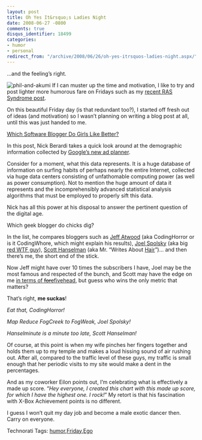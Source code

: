 ```yaml
---
layout: post
title: Oh Yes It&rsquo;s Ladies Night
date: 2008-06-27 -0800
comments: true
disqus_identifier: 18499
categories:
- humor
- personal
redirect_from: "/archive/2008/06/26/oh-yes-itrsquos-ladies-night.aspx/"
---
```


…and the feeling’s right.

![phil-and-akumi](https://haacked.com/images/haacked_com/WindowsLiveWriter/OhYesItsLadiesNight_C6C2/phil-and-akumi_3.jpg "phil-and-akumi")
If I can muster up the time and motivation, I like to try and post
lighter more humorous fare on Fridays such as my [recent RAS Syndrome
post](https://haacked.com/archive/2008/06/13/ras-syndrome.aspx "RAS Syndrome").

On this beautiful Friday day (is that redundant too?), I started off
fresh out of ideas (and motivation) so I wasn’t planning on writing a
blog post at all, until this was just handed to me.

[Which Software Blogger Do Girls Like
Better?](http://www.coderjournal.com/2008/06/bloggers-girls-like-best-google-ad-planer/ "Which Software Blogger Do Girls Like Better")

In this post, Nick Berardi takes a quick look around at the demographic
information collected by [Google’s new ad
planner](http://adwords.blogspot.com/2008/06/introducing-google-ad-planner.html "Google Ad Planner Introduction").

Consider for a moment, what this data represents. It is a huge database
of information on surfing habits of perhaps nearly the entire Internet,
collected via huge data centers consisting of unfathomable computing
power (as well as power consumption). Not to mention the huge amount of
data it represents and the incomprehensibly advanced statistical
analysis algorithms that must be employed to properly sift this data.

Nick has all this power at his disposal to answer the pertinent question
of the digital age.

Which geek blogger do chicks dig?

In the list, he compares bloggers such as [Jeff
Atwood](http://codinghorror.com/ "CodingHorror") (aka CodingHorror or is
it CodingWhore, which might explain his results), [Joel
Spolsky](http://www.joelonsoftware.com/ "Joel Spolsky") (aka big [red
WTF
guy](http://www.codinghorror.com/blog/archives/000679.html "Has Joel Jumped the Shark?")),
[Scott Hanselman](http://hanselman.com/ "Scott Hanselman") (aka Mr.
“Writes About
[Hair](http://www.hanselman.com/blog/ArushaTanzania2006Day24BlackHair.aspx "Black Hair")”)…
and then there’s me, the short end of the stick.

Now Jeff might have over 10 times the subscribers I have, Joel may be
the most famous and respected of the bunch, and Scott may have the edge
on me [in terms of
~~fore~~fivehead](https://haacked.com/archive/2006/09/18/My_Sandwich_Compartment_ForeheadAgain.aspx "My Sandwhich Compartment Forhead"),
but guess who wins the only metric that matters?

That’s right, **me suckas**!

*Eat that, CodingHorror!*

*Map Reduce FogCreek to FogWeak, Joel Spolsky!*

*Hanselminute is a minute too late, Scott Hanselman!*

Of course, at this point is when my wife pinches her fingers together
and holds them up to my temple and makes a loud hissing sound of air
rushing out. After all, compared to the traffic level of these guys, my
traffic is small enough that her periodic visits to my site would make a
dent in the percentages.

And as my coworker Eilon points out, I’m celebrating what is effectively
a made up score. “*Hey everyone, I created this chart with this made up
score, for which I have the highest one. I rock!*” My retort is that his
fascination with X-Box Achievement points is no different.

I guess I won’t quit my day job and become a male exotic dancer then.
Carry on everyone.

Technorati Tags:
[humor](http://technorati.com/tags/humor),[Friday](http://technorati.com/tags/Friday),[Ego](http://technorati.com/tags/Ego)

